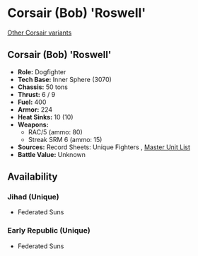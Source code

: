 # Corsair (Bob) 'Roswell' 

[Other Corsair variants](../corsair.md) 

## Corsair (Bob) 'Roswell' 

- **Role:** Dogfighter 
- **Tech Base:** Inner Sphere (3070) 
- **Chassis:** 50 tons 
- **Thrust:** 6 / 9 
- **Fuel:** 400 
- **Armor:** 224 
- **Heat Sinks:** 10 (10) 
- **Weapons:** 
  - RAC/5 (ammo: 80) 
  - Streak SRM 6 (ammo: 15) 
- **Sources:** Record Sheets: Unique Fighters , [Master Unit List](http://masterunitlist.info/Unit/Details/4008) 
- **Battle Value:** Unknown 

## Availability 

### Jihad (Unique) 

- Federated Suns 

### Early Republic (Unique) 

- Federated Suns 

